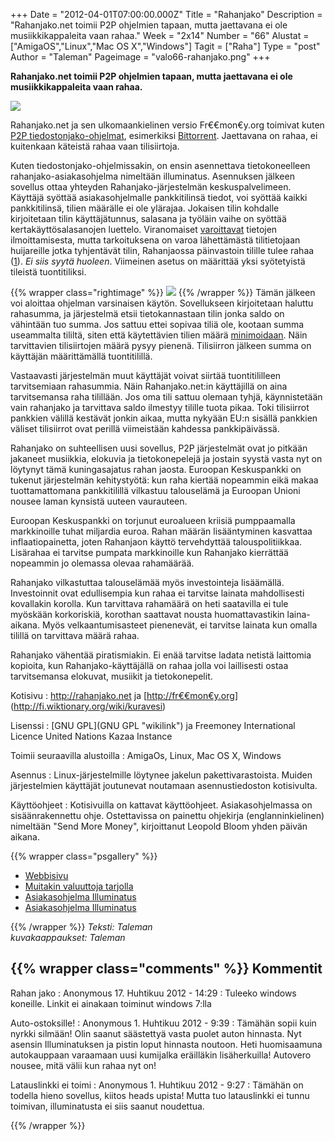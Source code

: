 +++
Date = "2012-04-01T07:00:00.000Z"
Title = "Rahanjako"
Description = "Rahanjako.net toimii P2P ohjelmien tapaan, mutta jaettavana ei ole musiikkikappaleita vaan rahaa."
Week = "2x14"
Number = "66"
Alustat = ["AmigaOS","Linux","Mac OS X","Windows"]
Tagit = ["Raha"]
Type = "post"
Author = "Taleman"
Pageimage = "valo66-rahanjako.png"
+++


**Rahanjako.net toimii P2P ohjelmien tapaan, mutta jaettavana ei ole
musiikkikappaleita vaan rahaa.**

![ ](/images/valo66-rahanjako.png "valo66-rahanjako.png")

Rahanjako.net ja sen ulkomaankielinen versio Fr€€­mon€y.org toimivat
kuten [P2P
tiedostonjako-ohjelmat](http://en.wikipedia.org/wiki/Peer-to-peer_file_sharing),
esimerkiksi
[Bittorrent](http://en.wikipedia.org/wiki/BitTorrent_(protocol)).
Jaettavana on rahaa, ei kuitenkaan käteistä rahaa vaan tilisiirtoja.

Kuten tiedostonjako-ohjelmissakin, on ensin asennettava tietokoneelleen
rahanjako-asiakasohjelma nimeltään illuminatus. Asennuksen jälkeen
sovellus ottaa yhteyden Rahanjako-järjestelmän keskuspalvelimeen.
Käyttäjä syöttää asiakasohjelmalle pankkitilinsä tiedot, voi syöttää
kaikki pankkitilinsä, tilien määrälle ei ole ylärajaa. Jokaisen tilin
kohdalle kirjoitetaan tilin käyttäjätunnus, salasana ja työläin vaihe on
syöttää kertakäyttösalasanojen luettelo. Viranomaiset
[varoittavat](http://www.kuluttajavirasto.fi/fi-FI/huijaukset/tili-ja-luottokorttitietojen-kalastelu/)
tietojen ilmoittamisesta, mutta tarkoituksena on varoa lähettämästä
tilitietojaan huijareille jotka tyhjentävät tilin, Rahanjaossa
päinvastoin tilille tulee rahaa
([1](http://www.fkl.fi/teemasivut/pankkiturvallisuus/Sivut/default.aspx)).
*Ei siis syytä huoleen*. Viimeinen asetus on määrittää yksi syötetyistä
tileistä tuontitiliksi.

{{% wrapper class="rightimage" %}}
![ ](/images/Rahanjako-free.png "fig:Rahanjako-free.png")
{{% /wrapper %}}
Tämän jälkeen voi
aloittaa ohjelman varsinaisen käytön. Sovellukseen kirjoitetaan haluttu
rahasumma, ja järjestelmä etsii tietokannastaan tilin jonka saldo on
vähintään tuo summa. Jos sattuu ettei sopivaa tiliä ole, kootaan summa
useammalta tililtä, siten että käytettävien tilien määrä
[minimoidaan](http://en.wikipedia.org/wiki/Bin_packing_problem). Näin
tarvittavien tilisiirtojen määrä pysyy pienenä. Tilisiirron jälkeen
summa on käyttäjän määrittämällä tuontitilillä.

Vastaavasti järjestelmän muut käyttäjät voivat siirtää tuontitililleen
tarvitsemiaan rahasummia. Näin Rahanjako.net:in käyttäjillä on aina
tarvitsemansa raha tilillään. Jos oma tili sattuu olemaan tyhjä,
käynnistetään vain rahanjako ja tarvittava saldo ilmestyy tilille tuota
pikaa. Toki tilisiirrot pankkien välillä kestävät jonkin aikaa, mutta
nykyään EU:n sisällä pankkien väliset tilisiirrot ovat perillä
viimeistään kahdessa pankkipäivässä.

Rahanjako on suhteellisen uusi sovellus, P2P järjestelmät ovat jo
pitkään jakaneet musiikkia, elokuvia ja tietokonepelejä ja jostain
syystä vasta nyt on löytynyt tämä kuningasajatus rahan jaosta. Euroopan
Keskuspankki on tukenut järjestelmän kehitystyötä: kun raha kiertää
nopeammin eikä makaa tuottamattomana pankkitilillä vilkastuu talouselämä
ja Euroopan Unioni nousee laman kynsistä uuteen vaurauteen.

Euroopan Keskuspankki on torjunut euroalueen kriisiä pumppaamalla
markkinoille tuhat miljardia euroa. Rahan määrän lisääntyminen kasvattaa
inflaatiopainetta, joten Rahanjaon käyttö tervehdyttää
talouspolitiikkaa. Lisärahaa ei tarvitse pumpata markkinoille kun
Rahanjako kierrättää nopeammin jo olemassa olevaa rahamäärää.

Rahanjako vilkastuttaa talouselämää myös investointeja lisäämällä.
Investoinnit ovat edullisempia kun rahaa ei tarvitse lainata
mahdollisesti kovallakin korolla. Kun tarvittava rahamäärä on heti
saatavilla ei tule myöskään korkoriskiä, korothan saattavat nousta
huomattavastikin laina-aikana. Myös velkaantumisasteet pienenevät, ei
tarvitse lainata kun omalla tilillä on tarvittava määrä rahaa.

Rahanjako vähentää piratismiakin. Ei enää tarvitse ladata netistä
laittomia kopioita, kun Rahanjako-käyttäjällä on rahaa jolla voi
laillisesti ostaa tarvitsemansa elokuvat, musiikit ja tietokonepelit.

Kotisivu
:   [<http://rahanjako.net>](http://fi.wikipedia.org/wiki/Silli) ja
    [[http://fr€€mon€y.org](http://fr€€mon€y.org)](http://fi.wiktionary.org/wiki/kuravesi)

Lisenssi
:   [GNU GPL](GNU GPL "wikilink") ja Freemoney International Licence
    United Nations Kazaa Instance

Toimii seuraavilla alustoilla
:   AmigaOs, Linux, Mac OS X, Windows

Asennus
:   Linux-järjestelmille löytynee jakelun pakettivarastoista. Muiden
    järjestelmien käyttäjät joutunevat noutamaan asennustiedoston
    kotisivulta.

Käyttöohjeet
:   Kotisivuilla on kattavat käyttöohjeet. Asiakasohjelmassa on
    sisäänrakennettu ohje. Ostettavissa on painettu ohjekirja
    (englanninkielinen) nimeltään "Send More Money", kirjoittanut
    Leopold Bloom yhden päivän aikana.

{{% wrapper class="psgallery" %}}
-   [Webbisivu](/images/Rahanjako-1.png)
-   [Muitakin valuuttoja tarjolla](/images/Rahanjako-2.png)
-   [Asiakasohjelma Illuminatus](/images/Rahanjako-3.png)
-   [Asiakasohjelma Illuminatus](/images/Rahanjako-4.png)

{{% /wrapper %}}
*Teksti: Taleman* <br />
*kuvakaappaukset: Taleman*

{{% wrapper class="comments" %}}
Kommentit
---------

Rahan jako
:   Anonymous 17. Huhtikuu 2012 - 14:29
:   Tuleeko windows koneille. Linkit ei ainakaan toiminut windows 7:lla

Auto-ostoksille!
:   Anonymous 1. Huhtikuu 2012 - 9:39
:   Tämähän sopii kuin nyrkki silmään! Olin saanut säästettyä vasta puolet
    auton hinnasta. Nyt asensin Illuminatuksen ja pistin loput hinnasta
    noutoon. Heti huomisaamuna autokauppaan varaamaan uusi kumijalka
    eräilläkin lisäherkuilla! Autovero nousee, mitä välii kun rahaa nyt on!

Latauslinkki ei toimi
:   Anonymous 1. Huhtikuu 2012 - 9:27
:   Tämähän on todella hieno sovellus, kiitos heads upista! Mutta tuo
    latauslinkki ei tunnu toimivan, illuminatusta ei siis saanut noudettua. 

{{% /wrapper %}}
